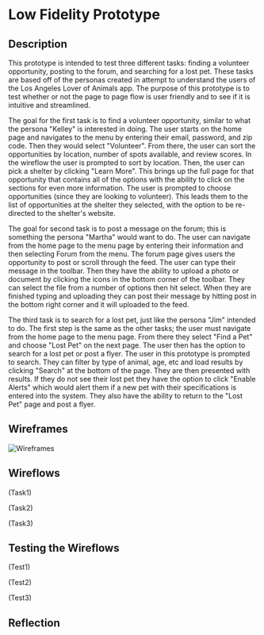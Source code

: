 # Low Fidelity Prototype

## Description

This prototype is intended to test three different tasks: finding a volunteer opportunity, posting to the forum, and searching for a lost pet. These tasks are based off of the personas created in attempt to understand the users of the Los Angeles Lover of Animals app. The purpose of this prototype is to test whether or not the page to page flow is user friendly and to see if it is intuitive and streamlined.

The goal for the first task is to find a volunteer opportunity, similar to what the persona "Kelley" is interested in doing. The user starts on the home page and navigates to the menu by entering their email, password, and zip code. Then they would select "Volunteer". From there, the user can sort the opportunities by location, number of spots available, and review scores. In the wireflow the user is prompted to sort by location. Then, the user can pick a shelter by clicking "Learn More". This brings up the full page for that opportunity that contains all of the options with the ability to click on the sections for even more information. The user is prompted to choose opportunities (since they are looking to volunteer). This leads them to the list of opportunities at the shelter they selected, with the option to be re-directed to the shelter's website.

The goal for second task is to post a message on the forum; this is something the persona "Martha" would want to do. The user can navigate from the home page to the menu page by entering their information and then selecting Forum from the menu. The forum page gives users the opportunity to post or scroll through the feed. The user can type their message in the toolbar. Then they have the ability to upload a photo or document by clicking the icons in the bottom corner of the toolbar. They can select the file from a number of options then hit select. When they are finished typing and uploading they can post their message by hitting post in the bottom right corner and it will uploaded to the feed.

The third task is to search for a lost pet, just like the persona "Jim" intended to do. The first step is the same as the other tasks; the user must navigate from the home page to the menu page. From there they select "Find a Pet" and choose "Lost Pet" on the next page. The user then has the option to search for a lost pet or post a flyer. The user in this prototype is prompted to search. They can filter by type of animal, age, etc and load results by clicking "Search" at the bottom of the page. They are then presented with results. If they do not see their lost pet they have the option to click "Enable Alerts" which would alert them if a new pet with their specifications is entered into the system. They also have the ability to return to the "Lost Pet" page and post a flyer.

## Wireframes

![Wireframes](/DH_150/wireframes.png)

## Wireflows

(Task1)

(Task2)

(Task3)

## Testing the Wireflows

(Test1)

(Test2)

(Test3)

## Reflection

